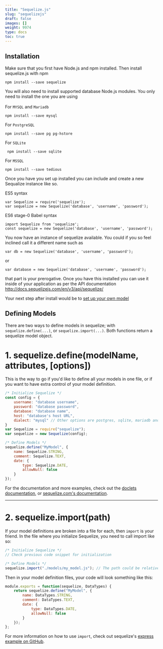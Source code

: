 ```yaml
---
title: "Sequelize.js"
slug: "sequelizejs"
draft: false
images: []
weight: 9974
type: docs
toc: true
---
```


## Installation
Make sure that you first have Node.js and npm installed. Then install sequelize.js with npm

    npm install --save sequelize

You will also need to install supported database Node.js modules. You only need to install the one you are using<br><br>
For `MYSQL` and `Mariadb`
 

    npm install --save mysql

For `PostgreSQL`

    npm install --save pg pg-hstore

For `SQLite` 

     npm install --save sqlite
For `MSSQL`

    npm install --save tedious

Once you have you set up installed you can include and create a new Sequalize instance like so.

ES5 syntax

    var Sequelize = require('sequelize');
    var sequelize = new Sequelize('database', 'username', 'password');

ES6 stage-0 Babel syntax

    import Sequelize from 'sequelize';
    const sequelize = new Sequelize('database', 'username', 'password');


You now have an instance of sequelize available. You could if you so feel inclined call it a different name such as 

    var db = new Sequelize('database', 'username', 'password');

or 

    var database = new Sequelize('database', 'username', 'password');

that part is your prerogative. Once you have this installed you can use it inside of your application as per the API documentation http://docs.sequelizejs.com/en/v3/api/sequelize/

Your next step after install would be to [set up your own model](http://docs.sequelizejs.com/en/v3/docs/getting-started/#your-first-model)

## Defining Models
There are two ways to define models in sequelize; with `sequelize.define(...)`, or `sequelize.import(...)`. Both functions return a sequelize model object.

# 1. sequelize.define(modelName, attributes, [options])
This is the way to go if you'd like to define all your models in one file, or if you want to have extra control of your model definition.

```js
/* Initialize Sequelize */
const config = {
    username: "database username",
    password: "database password",
    database: "database name",
    host: "database's host URL",
    dialect: "mysql" // Other options are postgres, sqlite, mariadb and mssql.
}
var Sequelize = require("sequelize");
var sequelize = new Sequelize(config);

/* Define Models */
sequelize.define("MyModel", {
    name: Sequelize.STRING,
    comment: Sequelize.TEXT,
    date: {
        type: Sequelize.DATE,
        allowNull: false
    }
});
```

For the documentation and more examples, check out the [doclets documentation][1], or [sequelize.com's documentation][2].

---

# 2. sequelize.import(path)

If your model definitions are broken into a file for each, then `import` is your friend. In the file where you initialize Sequelize, you need to call import like so:

```js
/* Initialize Sequelize */
// Check previous code snippet for initialization

/* Define Models */
sequelize.import("./models/my_model.js"); // The path could be relative or absolute
```

Then in your model definition files, your code will look something like this:

```js
module.exports = function(sequelize, DataTypes) {
    return sequelize.define("MyModel", {
        name: DataTypes.STRING,
        comment: DataTypes.TEXT,
        date: {
            type: DataTypes.DATE,
            allowNull: false
        }
    });
};
```

For more information on how to use `import`, check out sequelize's [express example on GitHub][3].


  [1]: https://doclets.io/sequelize/sequelize/master#dl-Sequelize-define
  [2]: http://docs.sequelizejs.com/en/v3/docs/models-definition/
  [3]: https://github.com/sequelize/express-example/tree/master/models

